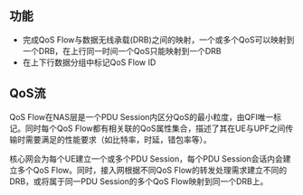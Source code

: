 
## 功能

- 完成QoS Flow与数据无线承载(DRB)之间的映射，一个或多个QoS可以映射到一个DRB，在上行同一时间一个QoS只能映射到一个DRB
- 在上下行数据分组中标记QoS Flow ID

## QoS流

QoS Flow在NAS层是一个PDU Session内区分QoS的最小粒度，由QFI唯一标记。同时每个QoS Flow都有相关联的QoS属性集合，描述了其在UE与UPF之间传输时需要满足的性能要求（如比特率，时延，错包率等）。

核心网会为每个UE建立一个或多个PDU Session，每个PDU Session会话内会建立多个QoS Flow。同时，接入网根据不同QoS Flow的转发处理需求建立不同的DRB，或将属于同一PDU Session的多个QoS Flow映射到同一个DRB上。



